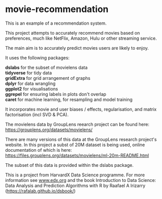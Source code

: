 # movie-recommendation

This is an example of a recommendation system.

This project attempts to accurately recommend movies based on preferences, much like NetFlix, Amazon, Hulu or other streaming service.

The main aim is to accurately predict movies users are likely to enjoy.

It uses the following packages:

__dslabs__ for the subset of movielens data <br>
__tidyverse__ for tidy data <br>
__gridExtra__ for grid arrangement of graphs <br>
__dplyr__ for data wrangling <br>
__ggplot2__ for visualisations <br>
__ggrepel__ for ensuring labels in plots don't overlap <br>
__caret__ for machine learning, for resampling and model training <br>


It incorporates movie and user biases / effects, regularisation, and matrix factorisation (incl SVD & PCA).

The movielens data by GroupLens reearch project can be found here: https://grouplens.org/datasets/movielens/ 

There are many versions of this data at the GroupLens research project's website. In this project a subst of 20M dataset is being used, online documentation of which is here:  https://files.grouplens.org/datasets/movielens/ml-20m-README.html

The subset of this data is provided within the dslabs package.

This is a project from HarvardX Data Science programme. For more information see www.edx.org and the book Introduction to Data Science: Data Analysis and Prediction Algorithms with R by Raafael A Irizarry (https://rafalab.github.io/dsbook/)
